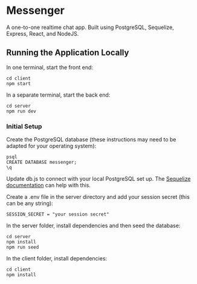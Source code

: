# Messenger

A one-to-one realtime chat app. Built using PostgreSQL, Sequelize, Express, React, and NodeJS.

## Running the Application Locally

In one terminal, start the front end:

```
cd client
npm start
```

In a separate terminal, start the back end:

```
cd server
npm run dev
```


### Initial Setup

Create the PostgreSQL database (these instructions may need to be adapted for your operating system):

```
psql
CREATE DATABASE messenger;
\q
```

Update db.js to connect with your local PostgreSQL set up. The [Sequelize documentation](https://sequelize.org/master/manual/getting-started.html) can help with this.

Create a .env file in the server directory and add your session secret (this can be any string):

```
SESSION_SECRET = "your session secret"
```

In the server folder, install dependencies and then seed the database:

```
cd server
npm install
npm run seed
```

In the client folder, install dependencies:

```
cd client
npm install
```